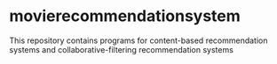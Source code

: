 # movierecommendationsystem
This repository contains programs for content-based recommendation systems and collaborative-filtering recommendation systems
